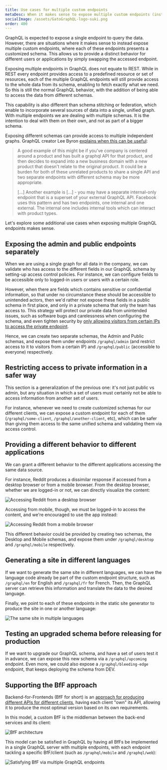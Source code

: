 ```yaml
---
title: Use cases for multiple custom endpoints
metaDesc: When it makes sense to expose multiple custom endpoints (instead of the single endpoint) in GraphQL, with each of these endpoints presenting a customized schema.
socialImage: /assets/GatoGraphQL-logo-suki.png
order: 400
---
```


GraphQL is expected to expose a single endpoint to query the data. However, there are situations where it makes sense to instead expose multiple custom endpoints, where each of these endpoints presents a customized schema. This allows us to provide a distinct behavior for different users or applications by simply swapping the accessed endpoint.

Exposing multiple endpoints in GraphQL does not equate to REST. While in REST every endpoint provides access to a predefined resource or set of resources, each of the multiple GraphQL endpoints will still provide access to the whole data from its schema, enabling to fetch exactly what we need. So this is still the normal GraphQL behavior, with the addition of being able to access the data from different schemas.

This capability is also different than schema stitching or federation, which enable to incorporate several sources of data into a single, unified graph. With multiple endpoints we are dealing with multiple schemas. It is the intention to deal with them on their own, and not as part of a bigger schema.

Exposing different schemas can provide access to multiple independent graphs. GraphQL creator Lee Byron [explains when this can be useful](https://github.com/graphql/graphql-spec/issues/569#issuecomment-475670948):

> A good example of this might be if you've company is centered around a product and has built a graphql API for that product, and then decides to expand into a new business domain with a new product that doesn't relate to the original product. It could be a burden for both of these unrelated products to share a single API and two separate endpoints with different schema may be more appropriate.
>
> [...] Another example is [...] - you may have a separate internal-only endpoint that is a superset of your external GraphQL API. Facebook uses this pattern and has two endpoints, one internal and one external. The internal one includes internal tools which can interact with product types.

Let's explore some additional use cases when exposing multiple GraphQL endpoints makes sense.

## Exposing the admin and public endpoints separately

When we are using a single graph for all data in the company, we can validate who has access to the different fields in our GraphQL schema by setting-up access control policies. For instance, we can configure fields to be accessible only to logged-in users or users with a certain role.

However, when there are fields which contains sensitive or confidential information, so that under no circumstance these should be accessible to unintended actors, then we'd rather not expose these fields in a public schema in first place, and only in a private schema that only the team has access to. This strategy will protect our private data from unintended issues, such as software bugs and carelessness when configuring the schema, and even tighten security by [only allowing visitors from certain IPs to access the private endpoint](../../config/restricting-access-by-visitor-ip).

Hence, we can create two separate schemas, the Admin and Public schemas, and expose them under endpoints `/graphql/admin` (and restrict access to it to visitors from a certain IP) and `/graphql/public` (accessible to everyone) respectively.

## Restricting access to private information in a safer way

This section is a generalization of the previous one: it's not just public vs admin, but any situation in which a set of users must certainly not be able to access information from another set of users.

For instance, whenever we need to create customized schemas for our different clients, we can expose a custom endpoint for each of them (`/graphql/some-client`, `/graphql/another-client`, etc), which can be safer than giving them access to the same unified schema and validating them via access control.

## Providing a different behavior to different applications

We can grant a different behavior to the different applications accessing the same data source.

For instance, Reddit produces a dissimilar response if accessed from a desktop browser or from a mobile browser. From the desktop browser, whether we are logged-in or not, we can directly visualize the content:

![Accessing Reddit from a desktop browser](/assets/guides/downstream/recipes/reddit-desktop.png "Accessing Reddit from a desktop browser")

Accessing from mobile, though, we must be logged-in to access the content, and we're encouraged to use the app instead:

![Accessing Reddit from a mobile browser](/assets/guides/downstream/recipes/reddit-mobile.jpg "Accessing Reddit from a mobile browser")

This different behavior could be provided by creating two schemas, the Desktop and Mobile schemas, and expose them under `/graphql/desktop` and `/graphql/mobile` respectively.

## Generating a site in different languages

If we want to generate the same site in different languages, we can have the language code already be part of the custom endpoint structure, such as `/graphql/en` for English and `/graphql/fr` for French. Then, the GraphQL server can retrieve this information and translate the data to the desired language.

Finally, we point to each of these endpoints in the static site generator to produce the site in one or another language:

![The same site in multiple languages](/assets/guides/downstream/recipes/multiple-lang-endpoints.png "The same site in multiple languages")

## Testing an upgraded schema before releasing for production

If we want to upgrade our GraphQL schema, and have a set of users test it in advance, we can expose this new schema via a `/graphql/upcoming` endpoint. Even more, we could also expose a `/graphql/bleeding-edge` endpoint, that keeps deploying the schema from DEV.

## Supporting the BfF approach

Backend-for-Frontends (BfF for short) is an [approach for producing different APIs for different clients](https://philcalcado.com/2015/09/18/the_back_end_for_front_end_pattern_bff.html), having each client "own" its API, allowing it to produce the most optimal version based on its own requirements.

In this model, a custom BfF is the middleman between the back-end services and its client:

![BfF architecture](/assets/guides/downstream/recipes/bff-diagram.png "BfF architecture")

This model can be satisfied in GraphQL by having all BfFs be implemented in a single GraphQL server with multiple endpoints, with each endpoint tackling a specific BfF/client (such as `/graphql/mobile` and `/graphql/web`):

![Satisfying BfF via multiple GraphQL endpoints](/assets/guides/downstream/recipes/final-bff-with-graphql-diagram.png "Satisfying BfF via multiple GraphQL endpoints")
